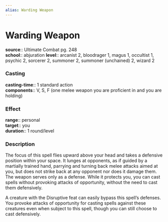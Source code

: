 ```yaml
---
alias: Warding Weapon
---
```


# Warding Weapon 

**source**:: Ultimate Combat pg. 248  
**school**:: abjuration
**level**:: arcanist 2, bloodrager 1, magus 1, occultist 1, psychic 2, sorcerer 2, summoner 2, summoner (unchained) 2, wizard 2

### Casting 

**casting-time**:: 1 standard action  
**components**:: V, S, F (one melee weapon you are proficient in and you are holding)

### Effect 

**range**:: personal  
**target**:: you  
**duration**:: 1 round/level

### Description 

The focus of this spell flies upward above your head and takes a defensive position within your space. It lunges at opponents, as if guided by a martially trained hand, parrying and turning back melee attacks aimed at you, but does not strike back at any opponent nor does it damage them. The weapon serves only as a defense. While it protects you, you can cast spells without provoking attacks of opportunity, without the need to cast them defensively.  
  
A creature with the Disruptive feat can easily bypass this spell’s defenses. You provoke attacks of opportunity for casting spells against these creatures even when subject to this spell, though you can still choose to cast defensively.
